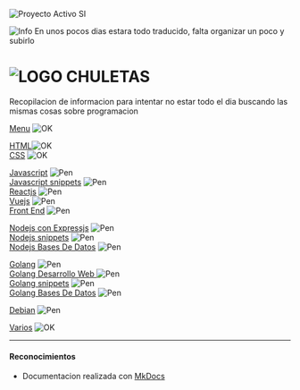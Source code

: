 ![Proyecto Activo SI](https://img.shields.io/badge/Proyecto%20Activo%3F-Si-green.svg)  

![Info](https://img.shields.io/badge/07%20may%202019-blue.svg) En unos pocos dias estara todo traducido, falta organizar un poco y subirlo

# ![LOGO](https://github.com/jolav/chuletas/blob/master/docs/_img/chuletas128.png?raw=true)  **CHULETAS**

Recopilacion de informacion para intentar no estar todo el dia buscando las mismas cosas sobre programacion

[Menu](https://jolav.me/chuletas/) ![OK](https://img.shields.io/badge/OK-green.svg)  

[HTML](https://jolav.me/chuletas/html)![OK](https://img.shields.io/badge/OK-green.svg)  
[CSS](https://jolav.me/chuletas/css) ![OK](https://img.shields.io/badge/OK-green.svg)  

[Javascript](https://jolav.me/chuletas/javascript) ![Pen](https://img.shields.io/badge/Pendiente%20de%20traducir-red.svg)  
[Javascript snippets](https://jolav.me/chuletas/javascript-snippets/) ![Pen](https://img.shields.io/badge/Pendiente%20de%20traducir-red.svg)   
[Reactjs](https://jolav.me/chuletas/reactjs/) ![Pen](https://img.shields.io/badge/Pendiente%20de%20traducir-red.svg)  
[Vuejs](https://jolav.me/chuletas/vuejs/) ![Pen](https://img.shields.io/badge/Pendiente%20de%20traducir-red.svg)  
[Front End](https://jolav.me/chuletas/frontend/) ![Pen](https://img.shields.io/badge/Pendiente%20de%20traducir-red.svg) 

[Nodejs con Expressjs](https://jolav.me/chuletas/nodejs-expressjs/) ![Pen](https://img.shields.io/badge/Pendiente%20de%20traducir-red.svg)    
[Nodejs snippets](https://jolav.me/chuletas/nodejs-snippets/) ![Pen](https://img.shields.io/badge/Pendiente%20de%20traducir-red.svg)    
[Nodejs Bases De Datos](https://jolav.me/chuletas/nodejs-bases-de-datos/) ![Pen](https://img.shields.io/badge/Pendiente%20de%20traducir-red.svg)     

[Golang](https://jolav.me/chuletas/golang/) ![Pen](https://img.shields.io/badge/Pendiente%20de%20traducir-red.svg)  
[Golang Desarrollo Web ](https://jolav.me/chuletas/golang-desarrollo-web/) ![Pen](https://img.shields.io/badge/Pendiente%20de%20traducir-red.svg)    
[Golang snippets](https://jolav.me/chuletas/golang-snippets/) ![Pen](https://img.shields.io/badge/Pendiente%20de%20traducir-red.svg)    
[Golang Bases De Datos](https://jolav.me/chuletas/golang-bases-de-datos/) ![Pen](https://img.shields.io/badge/Pendiente%20de%20traducir-red.svg)

[Debian](https://jolav.me/chuletas/debian/) ![Pen](https://img.shields.io/badge/Pendiente%20de%20traducir-red.svg)  

[Varios](https://jolav.me/chuletas/varios/) ![OK](https://img.shields.io/badge/OK-green.svg)


<hr>

#### Reconocimientos

* Documentacion realizada con [MkDocs](http://www.mkdocs.org/)











